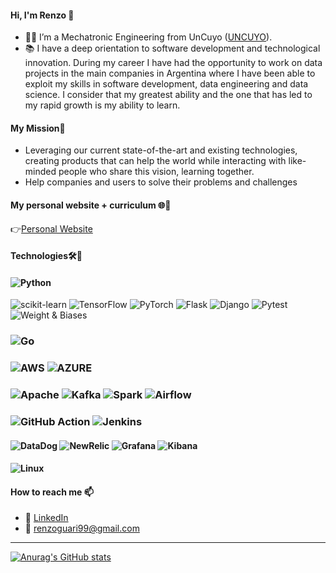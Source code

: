 #### Hi, I'm Renzo 👋

- 👨‍🎓 I’m a Mechatronic Engineering from UnCuyo ([UNCUYO](https://ingenieria.uncuyo.edu.ar/)).
- 📚 I have a deep orientation to software development and technological innovation. During my career I have had the opportunity to work on data projects in the main companies in Argentina where I have been able to exploit my skills in software development, data engineering and data science. I consider that my greatest ability and the one that has led to my rapid growth is my ability to learn.

####  My Mission🌄
- Leveraging our current state-of-the-art and existing technologies, creating products that can help the world while interacting with like-minded people who share this vision, learning together. 
- Help companies and users to solve their problems and challenges

#### My personal website + curriculum 🌐📃
👉[Personal Website](https://renzo-guarise.github.io/home/)

#### Technologies🛠🧰
#### ![Python](https://img.shields.io/badge/python-3670A0?style=for-the-badge&logo=python&logoColor=ffdd54)
![scikit-learn](https://img.shields.io/badge/scikit--learn-%23F7931E.svg?style=for-the-badge&logo=scikit-learn&logoColor=white)
![TensorFlow](https://img.shields.io/badge/TensorFlow-FF6F00?style=for-the-badge&logo=tensorflow&logoColor=white)
![PyTorch](https://img.shields.io/badge/PyTorch-%23EE4C2C.svg?style=for-the-badge&logo=PyTorch&logoColor=white)
![Flask](https://img.shields.io/badge/flask-%23000.svg?style=for-the-badge&logo=flask&logoColor=white)
![Django](https://img.shields.io/badge/django-%23092E20.svg?style=for-the-badge&logo=django&logoColor=white)
![Pytest](https://img.shields.io/badge/django-%23092E20.svg?style=for-the-badge&logo=pytest&logoColor=white)
![Weight & Biases](https://img.shields.io/badge/Weights_&_Biases-FFBE00?style=for-the-badge&logo=WeightsAndBiases&logoColor=white)

### ![Go](	https://img.shields.io/badge/Go-00ADD8?style=for-the-badge&logo=go&logoColor=white)

### ![AWS](https://img.shields.io/badge/Amazon_AWS-FF9900?style=for-the-badge&logo=amazonaws&logoColor=white) ![AZURE](https://img.shields.io/badge/Azure_DevOps-0078D7?style=for-the-badge&logo=azure-devops&logoColor=white) 

### ![Apache](https://img.shields.io/badge/Apache-D22128?style=for-the-badge&logo=Apache&logoColor=white) ![Kafka](https://img.shields.io/badge/Apache_Kafka-231F20?style=for-the-badge&logo=apache-kafka&logoColor=white) ![Spark](https://img.shields.io/badge/Apache_Kafka-231F20?style=for-the-badge&logo=apache-kafka&logoColor=white) ![Airflow](https://img.shields.io/badge/Airflow-017CEE?style=for-the-badge&logo=Apache%20Airflow&logoColor=white)

### ![GitHub Action](https://img.shields.io/badge/Github%20Actions-282a2e?style=for-the-badge&logo=githubactions&logoColor=367cfe) ![Jenkins](https://img.shields.io/badge/Jenkins-D24939?style=for-the-badge&logo=Jenkins&logoColor=white)

#### ![DataDog](https://img.shields.io/badge/DATADOG-632CA6?style=for-the-badge&logo=datadog&logoColor=white) ![NewRelic](https://img.shields.io/badge/NewRelic-1CE783?style=for-the-badge&logo=newrelic&logoColor=white) ![Grafana](https://img.shields.io/badge/Grafana-F2F4F9?style=for-the-badge&logo=grafana&logoColor=orange&labelColor=F2F4F9) ![Kibana](https://img.shields.io/badge/Kibana-005571?style=for-the-badge&logo=Kibana&logoColor=white) 

#### ![Linux](https://img.shields.io/badge/Linux-FCC624?style=for-the-badge&logo=linux&logoColor=black) 

#### How to reach me 📫
- 👥 [LinkedIn](https://www.linkedin.com/in/renzoe-guarise/)
- 📧 renzoguari99@gmail.com

---


[![Anurag's GitHub stats](https://github-readme-stats-git-masterrstaa-rickstaa.vercel.app/api?username=renzo-guarise&count_private=true&hide=issues,contribs&show_icons=true&theme=github_dark)](https://github.com/anuraghazra/github-readme-stats)


